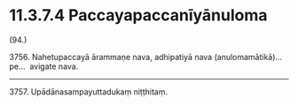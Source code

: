 

# 11.3.7.4 Paccayapaccanīyānuloma





(94.)

3756\. Nahetupaccayā ārammaṇe nava, adhipatiyā nava (anulomamātikā)…pe…  avigate nava.

---

3757\. Upādānasampayuttadukaṃ niṭṭhitaṃ.





